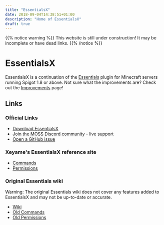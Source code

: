 ```yaml
---
title: "EssentialsX"
date: 2018-09-04T14:38:51+01:00
description: "Home of EssentialsX"
draft: true
---
```


{{% notice warning %}}
This website is still under construction! It may be incomplete or have dead links.
{{% /notice %}}

# EssentialsX

EssentialsX is a continuation of the [Essentials](http://wiki.mc-ess.net/) plugin for Minecraft servers running Spigot 1.8 or above.
Not sure what the improvements are? Check out the [Improvements](info/improvements) page!

## Links

### Official Links

* [Download EssentialsX](https://ci.ender.zone/job/EssentialsX)
* [Join the MOSS Discord community](https://discord.gg/h8CnPSw) - live support
* [Open a GitHub issue](https://github.com/EssentialsX/Essentials/issues/new)

### Xeyame's EssentialsX reference site

* [Commands](https://essinfo.xeya.me/permissions.php)
* [Permissions](https://essinfo.xeya.me/permissions.php)

### Original Essentials wiki

Warning: The original Essentials wiki does not cover any features added to EssentialsX and may not be up-to-date or accurate.

* [Wiki](http://wiki.mc-ess.net/)
* [Old Commands](http://wiki.mc-ess.net/doc/)
* [Old Permissions](http://wiki.mc-ess.net/doc/permissions)
